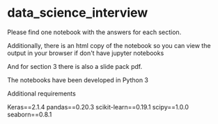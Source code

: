 # data_science_interview

Please find one notebook with the answers for each section.

Additionally, there is an html copy of the notebook so you can view the output in your browser if don't have jupyter notebooks

And for section 3 there is also a slide pack pdf.


The notebooks have been developed in Python 3

Additional requirements

Keras==2.1.4
pandas==0.20.3
scikit-learn==0.19.1
scipy==1.0.0
seaborn==0.8.1
